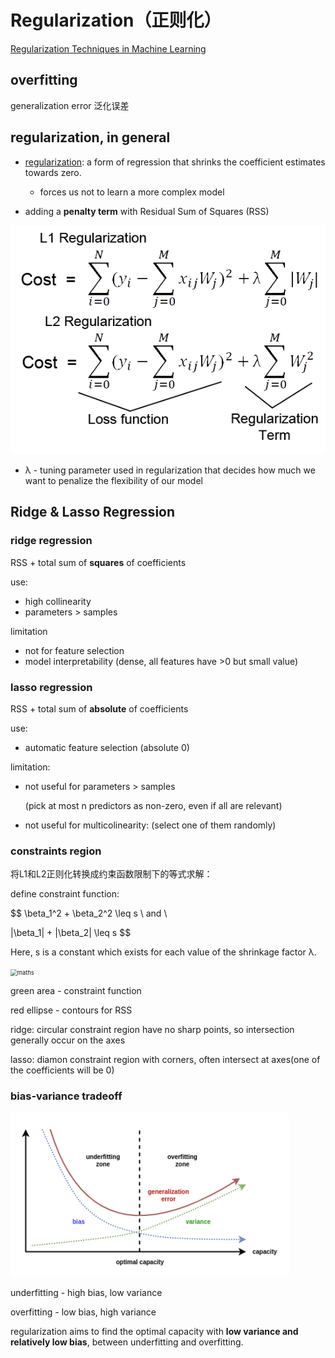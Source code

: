 # Regularization（正则化）

 [Regularization Techniques in Machine Learning](https://www.analyticsvidhya.com/blog/2021/05/complete-guide-to-regularization-techniques-in-machine-learning/) 

## overfitting

generalization error 泛化误差



## regularization, in general

- <u>regularization</u>: a form of regression that shrinks the coefficient estimates towards zero.
  - forces us not to learn a more complex model

- adding a **penalty term** with Residual Sum of Squares (RSS)

![L1 vs L2 Regularization: The intuitive difference](regularization.assets/1*-LydhQEDyg-4yy5hGEj5wA.png)

- λ -  tuning parameter used in regularization that decides how much we want to penalize the flexibility of our model

## Ridge & Lasso Regression

### ridge regression

RSS + total sum of **squares** of coefficients

use:

- high collinearity
- parameters > samples

limitation

- not for feature selection
- model interpretability (dense, all features have >0 but small value)

### lasso regression

RSS + total sum of **absolute** of coefficients

use:

- automatic feature selection (absolute 0)

limitation:

- not useful for parameters > samples 

  (pick at most n predictors as non-zero, even if all are relevant)

- not useful for multicolinearity: (select one of them randomly)



### constraints region

将L1和L2正则化转换成约束函数限制下的等式求解：

define constraint function:


$$
\beta_1^2 + \beta_2^2 \leq s \\ and  \\

|\beta_1| + |\beta_2| \leq s
$$


Here, s is a constant which exists for each value of the shrinkage factor λ.

<img src="https://miro.medium.com/max/1766/1*XC-8tHoMxrO3ogHKylRfRA.png" alt="maths" style="zoom:67%;" />

green area - constraint function

red ellipse - contours for RSS

ridge: circular constraint region have no sharp points, so intersection generally occur on the axes

lasso: diamon constraint region with corners, often intersect at axes(one of the coefficients will be 0)

### bias-variance tradeoff

![Regularization and Geometry. I. Bias-Variance Tradeoff](regularization.assets/1*EaLwMYXiXdB8iFQQigZPzw.png)

underfitting - high bias, low variance

overfitting - low bias, high variance

regularization aims to find the optimal capacity with **low variance and relatively low bias**, between underfitting and overfitting.